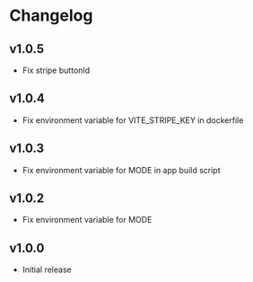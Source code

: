 # Changelog

## v1.0.5

- Fix stripe buttonId

## v1.0.4

- Fix environment variable for VITE_STRIPE_KEY in dockerfile

## v1.0.3

- Fix environment variable for MODE in app build script

## v1.0.2

- Fix environment variable for MODE

## v1.0.0

- Initial release
